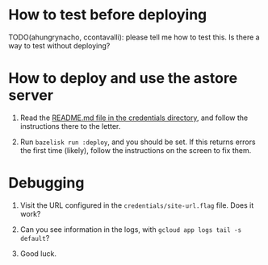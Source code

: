 # How to test before deploying

TODO(ahungrynacho, ccontavalli): please tell me how to test this.  Is there a
way to test without deploying?

# How to deploy and use the astore server

1. Read the [README.md file in the credentials directory](credentials/),
   and follow the instructions there to the letter.

2. Run `bazelisk run :deploy`, and you should be set.
   If this returns errors the first time (likely), follow the instructions on
   the screen to fix them.

# Debugging

1. Visit the URL configured in the `credentials/site-url.flag` file. Does it work?

2. Can you see information in the logs, with `gcloud app logs tail -s default`?

3. Good luck.

